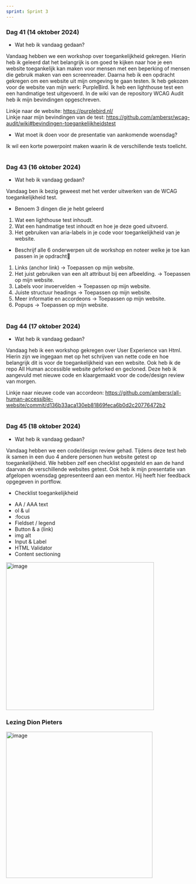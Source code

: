 ```yaml
---
sprint: Sprint 3
---
```


### Dag 41 (14 oktober 2024)

* Wat heb ik vandaag gedaan?

Vandaag hebben we een workshop over toegankelijkheid gekregen. Hierin heb ik geleerd dat het belangrijk is om goed te kijken naar hoe je een website toegankelijk kan maken voor mensen met een beperking of mensen die gebruik maken van een screenreader. Daarna heb ik een opdracht gekregen om een website uit mijn omgeving te gaan testen. Ik heb gekozen voor de website van mijn werk: PurpleBird. Ik heb een lighthouse test een een handmatige test uitgevoerd. In de wiki van de repository WCAG Audit heb ik mijn bevindingen opgeschreven.

Linkje naar de website: https://purplebird.nl/ 
<br>
Linkje naar mijn bevindingen van de test: https://github.com/ambersr/wcag-audit/wiki#bevindingen-toegankelijkheidstest

* Wat moet ik doen voor de presentatie van aankomende woensdag?

Ik wil een korte powerpoint maken waarin ik de verschillende tests toelicht.

#  

### Dag 43 (16 oktober 2024)

* Wat heb ik vandaag gedaan?

Vandaag ben ik bezig geweest met het verder uitwerken van de WCAG toegankelijkheid test. 

* Benoem 3 dingen die je hebt geleerd

1. Wat een lighthouse test inhoudt.
2. Wat een handmatige test inhoudt en hoe je deze goed uitvoerd.
3. Het gebruiken van aria-labels in je code voor toegankelijkheid van je website.

- Beschrijf alle 6 onderwerpen uit de workshop en noteer welke je toe kan passen in je opdracht

1. Links (anchor link) -> Toepassen op mijn website.
2. Het juist gebruiken van een alt attribuut bij een afbeelding. -> Toepassen op mijn website.
3. Labels voor invoervelden -> Toepassen op mijn website.
4. Juiste structuur headings -> Toepassen op mijn website.
5. Meer informatie en accordeons -> Toepassen op mijn website.
6. Popups -> Toepassen op mijn website.

#  

### Dag 44 (17 oktober 2024)
* Wat heb ik vandaag gedaan? 

Vandaag heb ik een workshop gekregen over User Experience van Html. Hierin zijn we ingegaan met op het schrijven van nette code en hoe belangrijk dit is voor de toegankelijkheid van een website. Ook heb ik de repo All Human accessible website geforked en gecloned. Deze heb ik aangevuld met nieuwe code en klaargemaakt voor de code/design review van morgen.

Linkje naar nieuwe code van accordeon: https://github.com/ambersr/all-human-accessible-website/commit/d136b33aca130eb81869feca6b0d2c20776472b2

# 

### Dag 45 (18 oktober 2024)
* Wat heb ik vandaag gedaan? 

Vandaag hebben we een code/design review gehad. Tijdens deze test heb ik samen in een duo 4 andere personen hun website getest op toegankelijkheid. We hebben zelf een checklist opgesteld en aan de hand daarvan de verschillende websites getest. Ook heb ik mijn presentatie van afgelopen woensdag gepresenteerd aan een mentor. Hij heeft hier feedback opgegeven in portflow.

* Checklist toegankelijkheid
- AA / AAA text
- ol & ul
- :focus
- Fieldset / legend
- Button & a (link)
- img alt
- Input & Label
- HTML Validator
- Content sectioning

<img width="404" alt="image" src="https://github.com/user-attachments/assets/7d559f25-bce1-473f-b119-c2f12e2240cf">

### Lezing Dion Pieters

<img width="400" alt="image" src="https://github.com/user-attachments/assets/adcf0137-df96-4623-819b-81ae6511f190" />
